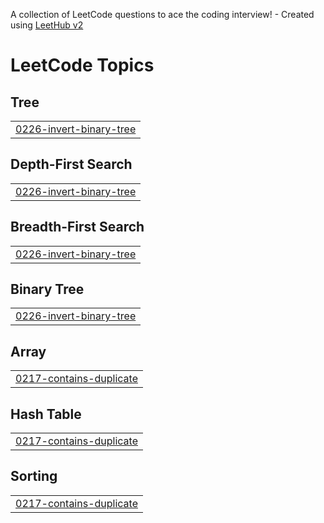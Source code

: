 A collection of LeetCode questions to ace the coding interview! - Created using [LeetHub v2](https://github.com/arunbhardwaj/LeetHub-2.0)
<!---LeetCode Topics Start-->
# LeetCode Topics
## Tree
|  |
| ------- |
| [0226-invert-binary-tree](https://github.com/davidejindu/leetcode/tree/master/0226-invert-binary-tree) |
## Depth-First Search
|  |
| ------- |
| [0226-invert-binary-tree](https://github.com/davidejindu/leetcode/tree/master/0226-invert-binary-tree) |
## Breadth-First Search
|  |
| ------- |
| [0226-invert-binary-tree](https://github.com/davidejindu/leetcode/tree/master/0226-invert-binary-tree) |
## Binary Tree
|  |
| ------- |
| [0226-invert-binary-tree](https://github.com/davidejindu/leetcode/tree/master/0226-invert-binary-tree) |
## Array
|  |
| ------- |
| [0217-contains-duplicate](https://github.com/davidejindu/leetcode/tree/master/0217-contains-duplicate) |
## Hash Table
|  |
| ------- |
| [0217-contains-duplicate](https://github.com/davidejindu/leetcode/tree/master/0217-contains-duplicate) |
## Sorting
|  |
| ------- |
| [0217-contains-duplicate](https://github.com/davidejindu/leetcode/tree/master/0217-contains-duplicate) |
<!---LeetCode Topics End-->
